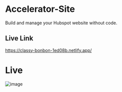 # Accelerator-Site
Build and manage your Hubspot website without code.

## Live Link
https://classy-bonbon-1ed08b.netlify.app/

# Live
![image](https://github.com/RanaHuzaima/Accelerator-Site/assets/120297532/11de57d0-644a-4cca-8afb-9b53b432436f)
